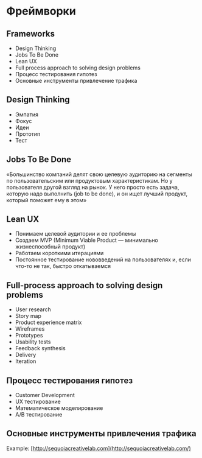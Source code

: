 # Фреймворки

## Frameworks

- Design Thinking
- Jobs To Be Done
- Lean UX
- Full process approach to solving design problems
- Процесс тестирования гипотез
- Основные инструменты привлечение трафика

## Design Thinking

- Эмпатия
- Фокус
- Идеи
- Прототип
- Тест

## Jobs To Be Done

«Большинство компаний делят свою целевую аудиторию на сегменты по пользовательским или продуктовым характеристикам. Но у пользователя другой взгляд на рынок. У него просто есть задача, которую надо выполнить (job to be done), и он ищет лучший продукт, который поможет ему в этом»

## Lean UX

- Понимаем целевой аудитории и ее проблемы
- Создаем MVP (Minimum Viable Product — минимально жизнеспособный продукт)
- Работаем короткими итерациями
- Постоянное тестирование нововведений на пользователях и, если что-то не так, быстро откатываемся

## Full-process approach to solving design problems

- User research
- Story map
- Product experience matrix
- Wireframes
- Prototypes
- Usability tests
- Feedback synthesis
- Delivery
- Iteration

## Процесс тестирования гипотез

- Customer Development
- UX тестирование
- Математическое моделирование
- А/B тестирование

## Основные инструменты привлечения трафика

Example: [http://sequoiacreativelab.com](http://sequoiacreativelab.com/)
